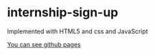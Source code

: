 # internship-sign-up
Implemented with HTML5 and css and JavaScript

[You can see github pages](https://sepidehmaghami.github.io/Online_Clock/)


